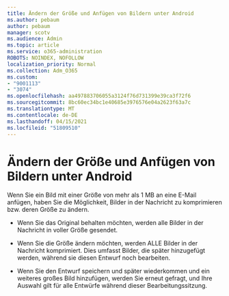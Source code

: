```yaml
---
title: Ändern der Größe und Anfügen von Bildern unter Android
ms.author: pebaum
author: pebaum
manager: scotv
ms.audience: Admin
ms.topic: article
ms.service: o365-administration
ROBOTS: NOINDEX, NOFOLLOW
localization_priority: Normal
ms.collection: Adm_O365
ms.custom:
- "9001113"
- "3074"
ms.openlocfilehash: aa497883706055a3124f76d731399e39ca3f72f6
ms.sourcegitcommit: 8bc60ec34bc1e40685e3976576e04a2623f63a7c
ms.translationtype: MT
ms.contentlocale: de-DE
ms.lasthandoff: 04/15/2021
ms.locfileid: "51809510"
---
```

# <a name="resize-and-attach-images-on-android"></a>Ändern der Größe und Anfügen von Bildern unter Android

Wenn Sie ein Bild mit einer Größe von mehr als 1 MB an eine E-Mail anfügen, haben Sie die Möglichkeit, Bilder in der Nachricht zu komprimieren bzw. deren Größe zu ändern.
 
- Wenn Sie das Original behalten möchten, werden alle Bilder in der Nachricht in voller Größe gesendet.
 
- Wenn Sie die Größe ändern möchten, werden ALLE Bilder in der Nachricht komprimiert.  Dies umfasst Bilder, die später hinzugefügt werden, während sie diesen Entwurf noch bearbeiten.
 
- Wenn Sie den Entwurf speichern und später wiederkommen und ein weiteres großes Bild hinzufügen, werden Sie erneut gefragt, und Ihre Auswahl gilt für alle Entwürfe während dieser Bearbeitungssitzung.
 
